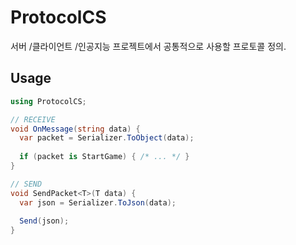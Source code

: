 ProtocolCS
====

서버 /클라이언트 /인공지능 프로젝트에서 공통적으로 사용할 프로토콜 정의.


Usage
----
```cs
using ProtocolCS;

// RECEIVE
void OnMessage(string data) {
  var packet = Serializer.ToObject(data);
  
  if (packet is StartGame) { /* ... */ }
}

// SEND
void SendPacket<T>(T data) {
  var json = Serializer.ToJson(data);
  
  Send(json);
}
```
 
 
  
 
 
 
 
